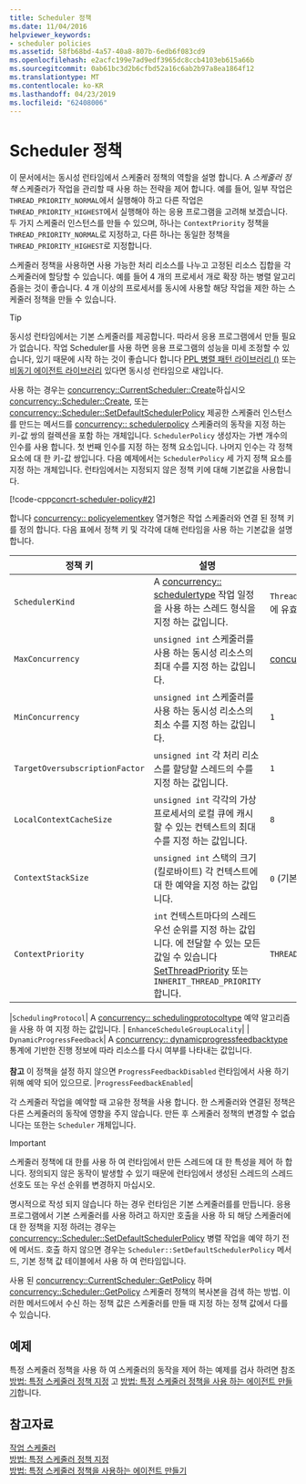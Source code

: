 ```yaml
---
title: Scheduler 정책
ms.date: 11/04/2016
helpviewer_keywords:
- scheduler policies
ms.assetid: 58fb68bd-4a57-40a8-807b-6edb6f083cd9
ms.openlocfilehash: e2acfc199e7ad9edf3965dc8ccb4103eb615a66b
ms.sourcegitcommit: 0ab61bc3d2b6cfbd52a16c6ab2b97a8ea1864f12
ms.translationtype: MT
ms.contentlocale: ko-KR
ms.lasthandoff: 04/23/2019
ms.locfileid: "62408006"
---
```

# <a name="scheduler-policies"></a>Scheduler 정책

이 문서에서는 동시성 런타임에서 스케줄러 정책의 역할을 설명 합니다. A *스케줄러 정책* 스케줄러가 작업을 관리할 때 사용 하는 전략을 제어 합니다. 예를 들어, 일부 작업은 `THREAD_PRIORITY_NORMAL`에서 실행해야 하고 다른 작업은 `THREAD_PRIORITY_HIGHEST`에서 실행해야 하는 응용 프로그램을 고려해 보겠습니다.  두 가지 스케줄러 인스턴스를 만들 수 있으며, 하나는 `ContextPriority` 정책을 `THREAD_PRIORITY_NORMAL`로 지정하고, 다른 하나는 동일한 정책을 `THREAD_PRIORITY_HIGHEST`로 지정합니다.

스케줄러 정책을 사용하면 사용 가능한 처리 리소스를 나누고 고정된 리소스 집합을 각 스케줄러에 할당할 수 있습니다. 예를 들어 4 개의 프로세서 개로 확장 하는 병렬 알고리즘을는 것이 좋습니다. 4 개 이상의 프로세서를 동시에 사용할 해당 작업을 제한 하는 스케줄러 정책을 만들 수 있습니다.

> [!TIP]
>  동시성 런타임에서는 기본 스케줄러를 제공합니다. 따라서 응용 프로그램에서 만들 필요가 없습니다. 작업 Scheduler를 사용 하면 응용 프로그램의 성능을 미세 조정할 수 있습니다, 있기 때문에 시작 하는 것이 좋습니다 합니다 [PPL 병렬 패턴 라이브러리 ()](../../parallel/concrt/parallel-patterns-library-ppl.md) 또는 [비동기 에이전트 라이브러리](../../parallel/concrt/asynchronous-agents-library.md) 있다면 동시성 런타임으로 새입니다.

사용 하는 경우는 [concurrency::CurrentScheduler::Create](reference/currentscheduler-class.md#create)하십시오 [concurrency::Scheduler::Create](reference/scheduler-class.md#create), 또는 [concurrency::Scheduler::SetDefaultSchedulerPolicy](reference/scheduler-class.md#setdefaultschedulerpolicy) 제공한 스케줄러 인스턴스를 만드는 메서드를 [concurrency:: schedulerpolicy](../../parallel/concrt/reference/schedulerpolicy-class.md) 스케줄러의 동작을 지정 하는 키-값 쌍의 컬렉션을 포함 하는 개체입니다. `SchedulerPolicy` 생성자는 가변 개수의 인수를 사용 합니다. 첫 번째 인수를 지정 하는 정책 요소입니다. 나머지 인수는 각 정책 요소에 대 한 키-값 쌍입니다. 다음 예제에서는 `SchedulerPolicy` 세 가지 정책 요소를 지정 하는 개체입니다. 런타임에서는 지정되지 않은 정책 키에 대해 기본값을 사용합니다.

[!code-cpp[concrt-scheduler-policy#2](../../parallel/concrt/codesnippet/cpp/scheduler-policies_1.cpp)]

합니다 [concurrency:: policyelementkey](reference/concurrency-namespace-enums.md#policyelementkey) 열거형은 작업 스케줄러와 연결 된 정책 키를 정의 합니다. 다음 표에서 정책 키 및 각각에 대해 런타임을 사용 하는 기본값을 설명 합니다.

|정책 키|설명|기본값|
|----------------|-----------------|-------------------|
|`SchedulerKind`|A [concurrency:: schedulertype](reference/concurrency-namespace-enums.md#schedulertype) 작업 일정을 사용 하는 스레드 형식을 지정 하는 값입니다.|`ThreadScheduler`(일반 스레드 사용) 이 키에 유효한 유일한 값입니다.|
|`MaxConcurrency`|`unsigned int` 스케줄러를 사용 하는 동시성 리소스의 최대 수를 지정 하는 값입니다.|[concurrency::MaxExecutionResources](reference/concurrency-namespace-constants1.md#maxexecutionresources)|
|`MinConcurrency`|`unsigned int` 스케줄러를 사용 하는 동시성 리소스의 최소 수를 지정 하는 값입니다.|`1`|
|`TargetOversubscriptionFactor`|`unsigned int` 각 처리 리소스를 할당할 스레드의 수를 지정 하는 값입니다.|`1`|
|`LocalContextCacheSize`|`unsigned int` 각각의 가상 프로세서의 로컬 큐에 캐시할 수 있는 컨텍스트의 최대 수를 지정 하는 값입니다.|`8`|
|`ContextStackSize`|`unsigned int` 스택의 크기 (킬로바이트) 각 컨텍스트에 대 한 예약을 지정 하는 값입니다.|`0` (기본 스택 크기를 사용)|
|`ContextPriority`|`int` 컨텍스트마다의 스레드 우선 순위를 지정 하는 값입니다. 에 전달할 수 있는 모든 값일 수 있습니다 [SetThreadPriority](/windows/desktop/api/processthreadsapi/nf-processthreadsapi-setthreadpriority) 또는 `INHERIT_THREAD_PRIORITY`합니다.|`THREAD_PRIORITY_NORMAL`|

|`SchedulingProtocol`| A [concurrency:: schedulingprotocoltype](reference/concurrency-namespace-enums.md#schedulingprotocoltype) 예약 알고리즘을 사용 하 여 지정 하는 값입니다. | `EnhanceScheduleGroupLocality`| | `DynamicProgressFeedback`| A [concurrency:: dynamicprogressfeedbacktype](reference/concurrency-namespace-enums.md#dynamicprogressfeedbacktype) 통계에 기반한 진행 정보에 따라 리소스를 다시 여부를 나타내는 값입니다.<br /><br /> **참고** 이 정책을 설정 하지 않으면 `ProgressFeedbackDisabled` 런타임에서 사용 하기 위해 예약 되어 있으므로. |`ProgressFeedbackEnabled`|

각 스케줄러 작업을 예약할 때 고유한 정책을 사용 합니다. 한 스케줄러와 연결된 정책은 다른 스케줄러의 동작에 영향을 주지 않습니다. 만든 후 스케줄러 정책의 변경할 수 없습니다는 또한는 `Scheduler` 개체입니다.

> [!IMPORTANT]
>  스케줄러 정책에 대 한를 사용 하 여 런타임에서 만든 스레드에 대 한 특성을 제어 하 합니다. 정의되지 않은 동작이 발생할 수 있기 때문에 런타임에서 생성된 스레드의 스레드 선호도 또는 우선 순위를 변경하지 마십시오.

명시적으로 작성 되지 않습니다 하는 경우 런타임은 기본 스케줄러를를 만듭니다. 응용 프로그램에서 기본 스케줄러를 사용 하려고 하지만 호출을 사용 하 되 해당 스케줄러에 대 한 정책을 지정 하려는 경우는 [concurrency::Scheduler::SetDefaultSchedulerPolicy](reference/scheduler-class.md#setdefaultschedulerpolicy) 병렬 작업을 예약 하기 전에 메서드. 호출 하지 않으면 경우는 `Scheduler::SetDefaultSchedulerPolicy` 메서드, 기본 정책 값 테이블에서 사용 하 여 런타임입니다.

사용 된 [concurrency::CurrentScheduler::GetPolicy](reference/currentscheduler-class.md#getpolicy) 하며 [concurrency::Scheduler::GetPolicy](reference/scheduler-class.md#getpolicy) 스케줄러 정책의 복사본을 검색 하는 방법. 이러한 메서드에서 수신 하는 정책 값은 스케줄러를 만들 때 지정 하는 정책 값에서 다를 수 있습니다.

## <a name="example"></a>예제

특정 스케줄러 정책을 사용 하 여 스케줄러의 동작을 제어 하는 예제를 검사 하려면 참조 [방법: 특정 스케줄러 정책 지정](../../parallel/concrt/how-to-specify-specific-scheduler-policies.md) 고 [방법: 특정 스케줄러 정책을 사용 하는 에이전트 만들기](../../parallel/concrt/how-to-create-agents-that-use-specific-scheduler-policies.md)합니다.

## <a name="see-also"></a>참고자료

[작업 스케줄러](../../parallel/concrt/task-scheduler-concurrency-runtime.md)<br/>
[방법: 특정 스케줄러 정책 지정](../../parallel/concrt/how-to-specify-specific-scheduler-policies.md)<br/>
[방법: 특정 스케줄러 정책을 사용하는 에이전트 만들기](../../parallel/concrt/how-to-create-agents-that-use-specific-scheduler-policies.md)
